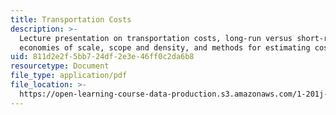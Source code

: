 ```yaml
---
title: Transportation Costs
description: >-
  Lecture presentation on transportation costs, long-run versus short-run costs,
  economies of scale, scope and density, and methods for estimating costs.
uid: 811d2e2f-5bb7-24df-2e3e-46ff0c2da6b8
resourcetype: Document
file_type: application/pdf
file_location: >-
  https://open-learning-course-data-production.s3.amazonaws.com/1-201j-transportation-systems-analysis-demand-and-economics-fall-2008/811d2e2f5bb724df2e3e46ff0c2da6b8_MIT1_201JF08_lec10.pdf
---
```

